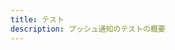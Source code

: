 ```yaml
---
title: テスト
description: プッシュ通知のテストの概要
---
```


<inline-fragment platform="js" src="~/lib/push-notifications/fragments/js/testing.md"></inline-fragment>
